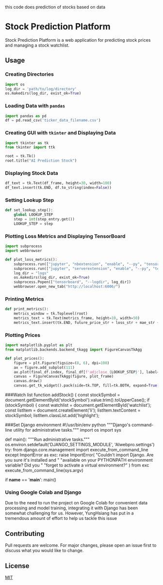 this code does prediction of stocks based on data


# Stock Prediction Platform

Stock Prediction Platform is a web application for predicting stock prices and managing a stock watchlist.



## Usage

### Creating Directories

```python
import os
log_dir = 'path/to/log/directory'
os.makedirs(log_dir, exist_ok=True)
```

### Loading Data with `pandas`

```python
import pandas as pd
df = pd.read_csv('ticker_data_filename.csv')
```

### Creating GUI with `tkinter` and Displaying Data

```python
import tkinter as tk
from tkinter import ttk

root = tk.Tk()
root.title("AI Prediction Stock")
```

### Displaying Stock Data

```python
df_text = tk.Text(df_frame, height=30, width=100)
df_text.insert(tk.END, df.to_string(index=False))
```

### Setting Lookup Step

```python
def set_lookup_step():
    global LOOKUP_STEP
    step = int(step_entry.get())
    LOOKUP_STEP = step
```

### Plotting Loss Metrics and Displaying TensorBoard

```python
import subprocess
import webbrowser

def plot_loss_metrics():
    subprocess.run(["jupyter", "nbextension", "enable", "--py", "tensorboard"])
    subprocess.run(["jupyter", "serverextension", "enable", "--py", "tensorboard"])
    log_dir = "logs"
    os.makedirs(log_dir, exist_ok=True)
    subprocess.Popen(["tensorboard", "--logdir", log_dir])
    webbrowser.open_new_tab("http://localhost:6006/")
```

### Printing Metrics

```python
def print_metrics():
    metrics_window = tk.Toplevel(root)
    metrics_text = tk.Text(metrics_frame, height=10, width=50)
    metrics_text.insert(tk.END, future_price_str + loss_str + mae_str + accuracy_str)
```

### Plotting Prices

```python
import matplotlib.pyplot as plt
from matplotlib.backends.backend_tkagg import FigureCanvasTkAgg

def plot_prices():
    figure = plt.Figure(figsize=(8, 6), dpi=100)
    ax = figure.add_subplot(111)
    ax.plot(final_df.index, final_df[f'adjclose_{LOOKUP_STEP}'], label='Predicted Price', c='r')
    canvas = FigureCanvasTkAgg(figure, plot_frame)
    canvas.draw()
    canvas.get_tk_widget().pack(side=tk.TOP, fill=tk.BOTH, expand=True)
```
###Watch list 
 function addStock() {
            const stockSymbol = document.getElementById('stockSymbol').value.trim().toUpperCase();
            if (stockSymbol) {
                const watchlist = document.getElementById('watchlist');
                const listItem = document.createElement('li');
                listItem.textContent = stockSymbol;
                listItem.classList.add('highlight');

###Set Django environment
#!/usr/bin/env python
"""Django's command-line utility for administrative tasks."""
import os
import sys


def main():
    """Run administrative tasks."""
    os.environ.setdefault('DJANGO_SETTINGS_MODULE', 'AIwebpro.settings')
    try:
        from django.core.management import execute_from_command_line
    except ImportError as exc:
        raise ImportError(
            "Couldn't import Django. Are you sure it's installed and "
            "available on your PYTHONPATH environment variable? Did you "
            "forget to activate a virtual environment?"
        ) from exc
    execute_from_command_line(sys.argv)


if __name__ == '__main__':
    main()
### Using Google Colab and Django

Due to the need to run the project on Google Colab for convenient data processing and model training, integrating it with Django has been somewhat challenging for us. However, YungHsiang has put in a tremendous amount of effort to help us tackle this issue

## Contributing

Pull requests are welcome. For major changes, please open an issue first to discuss what you would like to change.

## License

 [MIT](https://github.com/twbs/bootstrap/blob/main/LICENSE)

